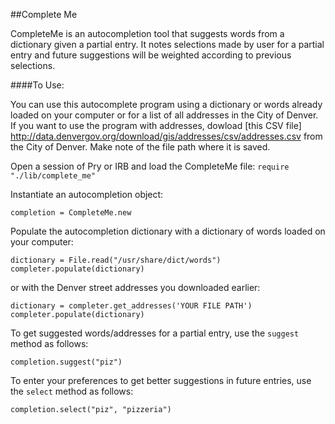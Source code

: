 ##Complete Me

CompleteMe is an autocompletion tool that suggests words from a dictionary given a partial entry.  It notes selections made by user for a partial entry and future suggestions will be weighted according to previous selections.

####To Use:

You can use this autocomplete program using a dictionary or words already loaded on your computer or for a list of all addresses in the City of Denver.  If you want to use the program with addresses, dowload [this CSV file] http://data.denvergov.org/download/gis/addresses/csv/addresses.csv
from the City of Denver.  Make note of the file path where it is saved.

Open a session of Pry or IRB and load the CompleteMe file:
`require "./lib/complete_me" `

Instantiate an autocompletion object:

`completion = CompleteMe.new`

Populate the autocompletion dictionary with a dictionary of words loaded on your computer:

```
dictionary = File.read("/usr/share/dict/words")
completer.populate(dictionary)
```
or with the Denver street addresses you downloaded earlier:

```
dictionary = completer.get_addresses('YOUR FILE PATH')
completer.populate(dictionary)
```


To get suggested words/addresses for a partial entry, use the `suggest` method as follows:

`completion.suggest("piz")`

To enter your preferences to get better suggestions in future entries, use the `select` method as follows:

`completion.select("piz", "pizzeria")`
